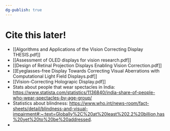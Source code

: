 ```yaml
---
dg-publish: true
---
```


# Cite this later!
- [[Algorithms and Applications of the Vision Correcting Display THESIS.pdf]]
- [[Assessment of OLED displays for vision research.pdf]]
- [[Design of Retinal Projection Displays Enabling Vision Correction.pdf]]
- [[Eyeglasses-free Display Towards Correcting Visual Aberrations with Computational Light Field Displays.pdf]]
- [[Vision-Correcting Holograpic Display.pdf]]
- Stats about people that wear  spectacles in India: https://www.statista.com/statistics/1136840/india-share-of-people-who-wear-spectacles-by-age-group/
- Statistics about blindness: https://www.who.int/news-room/fact-sheets/detail/blindness-and-visual-impairment#:~:text=Globally%2C%20at%20least%202.2%20billion,has%20yet%20to%20be%20addressed. 
- 